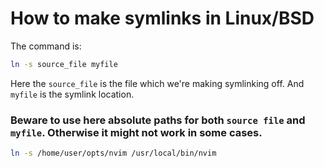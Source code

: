 # How to make symlinks in Linux/BSD 

The command is:
```bash
ln -s source_file myfile
```

Here the `source_file` is the file which we're making symlinking off. And `myfile` is the symlink location.  
### Beware to use here absolute paths for both `source file` and `myfile`. Otherwise it might not work in some cases.
```bash
ln -s /home/user/opts/nvim /usr/local/bin/nvim
```
